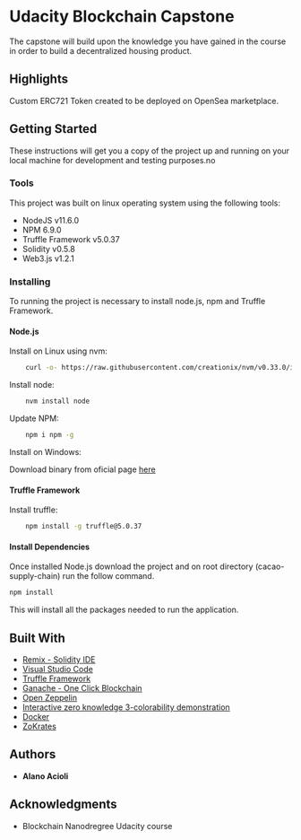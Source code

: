 # Udacity Blockchain Capstone

The capstone will build upon the knowledge you have gained in the course in order to build a decentralized housing product.

## Highlights 

Custom ERC721 Token created to be deployed on OpenSea marketplace.

## Getting Started

These instructions will get you a copy of the project up and running on your local machine for development and testing purposes.no

### Tools

This project was built on linux operating system using the following tools:

* NodeJS v11.6.0
* NPM 6.9.0
* Truffle Framework v5.0.37
* Solidity v0.5.8
* Web3.js v1.2.1

### Installing

To running the project is necessary to install node.js, npm and Truffle Framework.

#### Node.js

Install on Linux using nvm:

```bash
    curl -o- https://raw.githubusercontent.com/creationix/nvm/v0.33.0/install.sh | bash
```

Install node:

```bash
    nvm install node
```

Update NPM:

```bash
    npm i npm -g
```

Install on Windows:

Download binary from oficial page [here](https://nodejs.org/en/download/)

#### Truffle Framework

Install truffle:

```bash
    npm install -g truffle@5.0.37
```

#### Install Dependencies

Once installed Node.js download the project and on root directory (cacao-supply-chain) run the follow command.

```bash
npm install
```

This will install all the packages needed to run the application.


## Built With

* [Remix - Solidity IDE](https://remix.ethereum.org/)
* [Visual Studio Code](https://code.visualstudio.com/)
* [Truffle Framework](https://truffleframework.com/)
* [Ganache - One Click Blockchain](https://truffleframework.com/ganache)
* [Open Zeppelin ](https://openzeppelin.org/)
* [Interactive zero knowledge 3-colorability demonstration](http://web.mit.edu/~ezyang/Public/graph/svg.html)
* [Docker](https://docs.docker.com/install/)
* [ZoKrates](https://github.com/Zokrates/ZoKrates)


## Authors

* **Alano Acioli** 

## Acknowledgments

* Blockchain Nanodregree Udacity course


